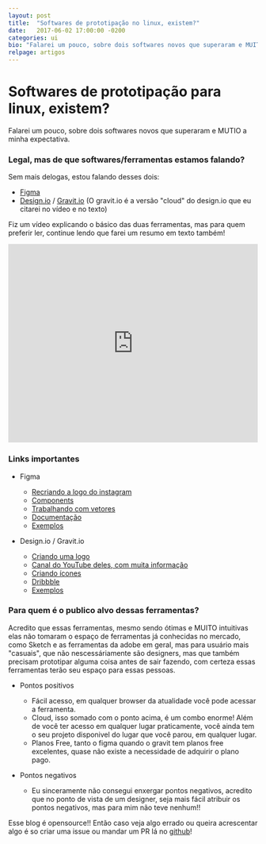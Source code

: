 ```yaml
---
layout: post
title:  "Softwares de prototipação no linux, existem?"
date:   2017-06-02 17:00:00 -0200
categories: ui
bio: "Falarei um pouco, sobre dois softwares novos que superaram e MUITO a minha expectativa!!"
relpage: artigos
---
```


# Softwares de prototipação para linux, existem?

Falarei um pouco, sobre dois softwares novos que superaram e MUTIO a minha expectativa.

### Legal, mas de que softwares/ferramentas estamos falando?

Sem mais delogas, estou falando desses dois:

- [Figma](https://www.figma.com/)
- [Design.io](https://app.designer.io/) / [Gravit.io](https://gravit.io/workspace) (O gravit.io é a versão "cloud" do design.io que eu citarei no vídeo e no texto)

Fiz um vídeo explicando o básico das duas ferramentas, mas para quem preferir ler, continue lendo que farei um resumo em texto também! 

<iframe style="width: 100% !important; height: 400px" src='https://www.youtube.com/watch?v=FMBFXphyP7w' frameborder='0' allowfullscreen></iframe>

### Links importantes
- Figma
  - [Recriando a logo do instagram](https://www.youtube.com/watch?v=DjdSnBwHgD8)
  - [Components](https://www.youtube.com/watch?v=RLRVv7JXvco)
  - [Trabalhando com vetores](https://www.youtube.com/watch?v=b-xDRjf5B-8)
  - [Documentação](https://help.figma.com/)
  - [Exemplos](https://material.uplabs.com/posts/onboarding-icons-animation-interface)

- Design.io / Gravit.io
  - [Criando uma logo](https://medium.com/gravitdesigner/design-a-professional-logo-using-gravit-835408f7fd9d)
  - [Canal do YouTube deles, com muita informação](https://www.youtube.com/channel/UC_HHKxxyeAzbxWDhQw8b7jA/videos)
  - [Criando ícones](https://www.youtube.com/watch?v=NelyeOMVufs)
  - [Dribbble](https://dribbble.com/gravit)
  - [Exemplos](https://gravit.io/discover)



### Para quem é o publico alvo dessas ferramentas?

Acredito que essas ferramentas, mesmo sendo ótimas e MUITO intuitivas elas não tomaram o espaço de ferramentas já conhecidas no mercado, como Sketch e as ferramentas da adobe em geral, mas para usuário mais "casuais", que não nescessáriamente são designers, mas que também precisam prototipar alguma coisa antes de sair fazendo, com certeza essas ferramentas terão seu espaço para essas pessoas.

- Pontos positivos
  - Fácil acesso, em qualquer browser da atualidade você pode acessar a ferramenta.
  - Cloud, isso somado com o ponto acima, é um combo enorme! Além de você ter acesso em qualquer lugar praticamente, você ainda tem o seu projeto disponivel do lugar que você parou, em qualquer lugar.
  - Planos Free, tanto o figma quando o gravit tem planos free excelentes, quase não existe a necessidade de adquirir o plano pago.

- Pontos negativos
  - Eu sinceramente não consegui enxergar pontos negativos, acredito que no ponto de vista de um designer, seja mais fácil atribuir os pontos negativos, mas para mim não teve nenhum!!


Esse blog é opensource!! Então caso veja algo errado ou queira acrescentar algo é so criar uma issue ou mandar um PR lá no [github](https://github.com/giioohbernini/giioohbernini.github.io/)!
